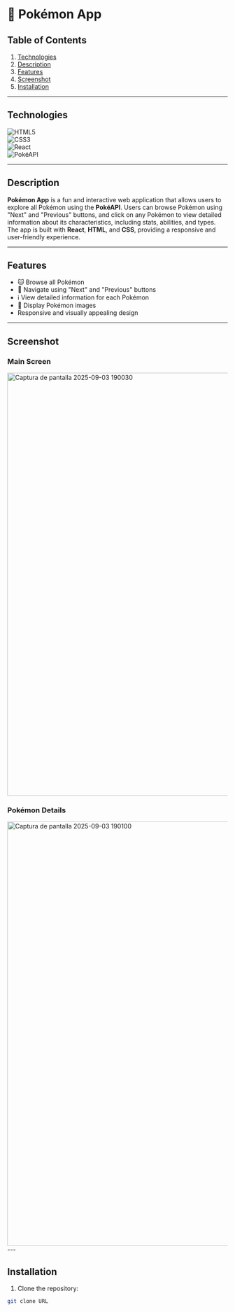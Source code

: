# 🐾 Pokémon App

## Table of Contents

1. [Technologies](#technologies)  
2. [Description](#description)  
3. [Features](#features)  
4. [Screenshot](#screenshot)  
5. [Installation](#installation)  

---

## Technologies

![HTML5](https://img.shields.io/badge/HTML5-E34F26?logo=html5&logoColor=white)  
![CSS3](https://img.shields.io/badge/CSS3-1572B6?logo=css3&logoColor=white)  
![React](https://img.shields.io/badge/React-61DAFB?logo=react&logoColor=black)  
![PokéAPI](https://img.shields.io/badge/Pok%C3%A9API-FF0000?logo=none&logoColor=white)  

---

## Description

**Pokémon App** is a fun and interactive web application that allows users to explore all Pokémon using the **PokéAPI**. Users can browse Pokémon using "Next" and "Previous" buttons, and click on any Pokémon to view detailed information about its characteristics, including stats, abilities, and types. The app is built with **React**, **HTML**, and **CSS**, providing a responsive and user-friendly experience.

---

## Features

- 🐱 Browse all Pokémon  
- 🔄 Navigate using "Next" and "Previous" buttons  
- ℹ️ View detailed information for each Pokémon  
- 📸 Display Pokémon images  
- Responsive and visually appealing design  

---

## Screenshot

### Main Screen

<img width="1900" height="967" alt="Captura de pantalla 2025-09-03 190030" src="https://github.com/user-attachments/assets/57853dd4-38e9-4410-a8ec-02ae957669c2" />


### Pokémon Details


<img width="1902" height="970" alt="Captura de pantalla 2025-09-03 190100" src="https://github.com/user-attachments/assets/33441445-1f87-4b17-8e77-25870da4f5b1" />
---

## Installation

1. Clone the repository:  
```bash
git clone URL

